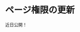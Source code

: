 # ページ権限の更新

近日公開！


<!-- Public Pages can be viewed by anyone, and private pages are only private from non-members of the Site. If someone has joined your site or is a member of your Organization, that person can see all the private pages. You can override this default behavior by modifying the permissions of an individual page so only certain users can view them. Follow these steps to update the permissions for a page:

1. Open the Product Menu and select *Site Builder* &rarr; *Pages* under your site's menu.

1. Select the Page Set (*Public Pages* or *Private Pages*) that contains the page you want to update permissions for.

1. Open the *Options* (![Options](../../../../images/icon-options.png)) Menu next to the page and select *Permissions*.

1. Check/uncheck the permissions for the Role(s). For example, you could uncheck the *View* and *Add Discussion* permissions next to the Site Member Role for a private page to create a page that only site administrators can view.

1. Click *Save* to apply the changes.

![The Permissions offer a plethora of options for each role.](./updating-page-permissions/images/01.png) -->
